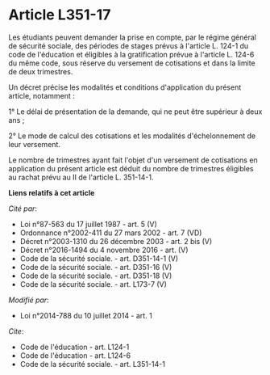 # Article L351-17

Les étudiants peuvent demander la prise en compte, par le régime général de sécurité sociale, des périodes de stages prévus à
l'article L. 124-1 du code de l'éducation et éligibles à la gratification prévue à l'article L. 124-6 du même code, sous
réserve du versement de cotisations et dans la limite de deux trimestres. 

Un décret précise les modalités et conditions d'application du présent article, notamment : 

1° Le délai de présentation de la demande, qui ne peut être supérieur à deux ans ; 

2° Le mode de calcul des cotisations et les modalités d'échelonnement de leur versement. 

Le nombre de trimestres ayant fait l'objet d'un versement de cotisations en application du présent article est déduit du
nombre de trimestres éligibles au rachat prévu au II de l'article L. 351-14-1.

**Liens relatifs à cet article**

_Cité par_:

  - Loi n°87-563 du 17 juillet 1987 - art. 5 (V)
  - Ordonnance n°2002-411 du 27 mars 2002 - art. 7 (VD)
  - Décret n°2003-1310 du 26 décembre 2003 - art. 2 bis (V)
  - Décret n°2016-1494 du 4 novembre 2016 - art. (V)
  - Code de la sécurité sociale. - art. D351-14-1 (V)
  - Code de la sécurité sociale. - art. D351-16 (V)
  - Code de la sécurité sociale. - art. D351-18 (V)
  - Code de la sécurité sociale. - art. L173-7 (V)

_Modifié par_:

  - Loi n°2014-788 du 10 juillet 2014 - art. 1

_Cite_:

  - Code de l'éducation - art. L124-1
  - Code de l'éducation - art. L124-6
  - Code de la sécurité sociale. - art. L351-14-1
